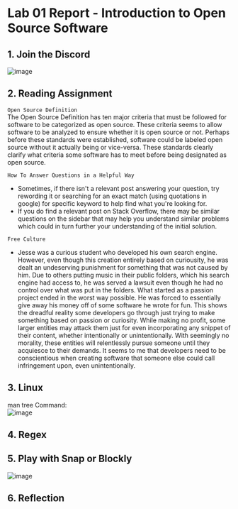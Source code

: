 # Lab 01 Report - Introduction to Open Source Software
## 1. Join the Discord
![image](https://user-images.githubusercontent.com/70230763/149559941-a3c092bd-e1e5-49f6-b4c9-863dd66543b8.png)

## 2. Reading Assignment
`Open Source Definition` \
The Open Source Definition has ten major criteria that must be followed for software to be categorized as open source. These criteria seems to allow software to be analyzed to ensure whether it is open source or not. Perhaps before these standards were established, software could be labeled open source without it actually being or vice-versa. These standards clearly clarify what criteria some software has to meet before being designated as open source.

`How To Answer Questions in a Helpful Way`
* Sometimes, if there isn't a relevant post answering your question, try rewording it or searching for an exact match (using quotations in google) for specific keyword to help find what you're looking for.
* If you do find a relevant post on Stack Overflow, there may be similar questions on the sidebar that may help you understand similar problems which could in turn further your understanding of the initial solution.

`Free Culture`
* Jesse was a curious student who developed his own search engine. However, even though this creation entirely based on curiousity, he was dealt an undeserving punishment for something that was not caused by him. Due to others putting music in their public folders, which his search engine had access to, he was served a lawsuit even though he had no control over what was put in the folders. What started as a passion project ended in the worst way possible. He was forced to essentially give away his money off of some software he wrote for fun. This shows the dreadful reality some developers go through just trying to make something based on passion or curiosity. While making no profit, some larger entities may attack them just for even incorporating any snippet of their content, whether intentionally or unintentionally. With seemingly no morality, these entities will relentlessly pursue someone until they acquiesce to their demands. It seems to me that developers need to be conscientious when creating software that someone else could call infringement upon, even unintentionally.

## 3. Linux
man tree Command: \
![image](https://user-images.githubusercontent.com/70230763/149566602-0a0287c2-632d-4515-95a1-0a8662ef4e0a.png)

## 4. Regex

## 5. Play with Snap or Blockly
![image](https://user-images.githubusercontent.com/70230763/149568364-5e917b67-9ab9-4ae2-99b6-85b5a01c20d9.png)

## 6. Reflection
